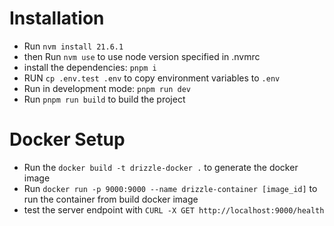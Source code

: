 # Installation

- Run `nvm install 21.6.1`
- then Run `nvm use` to use node version specified in .nvmrc
- install the dependencies: `pnpm i`
- RUN `cp .env.test .env` to copy environment variables to `.env`
- Run in development mode: `pnpm run dev`
- Run `pnpm run build` to build the project

# Docker Setup

- Run the `docker build -t drizzle-docker .` to generate the docker image
- Run `docker run -p 9000:9000 --name drizzle-container [image_id]` to run the container from build docker image
- test the server endpoint with `CURL -X GET http://localhost:9000/health`
